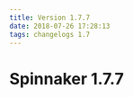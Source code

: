 ```yaml
---
title: Version 1.7.7
date: 2018-07-26 17:28:13 
tags: changelogs 1.7
---
```

# Spinnaker 1.7.7
<script src="https://gist.github.com/spinnaker-release/8fa68517da00675a028dbd62c72d6748.js"/>